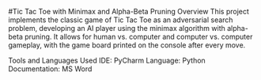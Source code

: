 #Tic Tac Toe with Minimax and Alpha-Beta Pruning
Overview
This project implements the classic game of Tic Tac Toe as an adversarial search problem, developing an AI player using the minimax algorithm with alpha-beta pruning. It allows for human vs. computer and computer vs. computer gameplay, with the game board printed on the console after every move.

Tools and Languages Used
IDE: PyCharm
Language: Python
Documentation: MS Word
